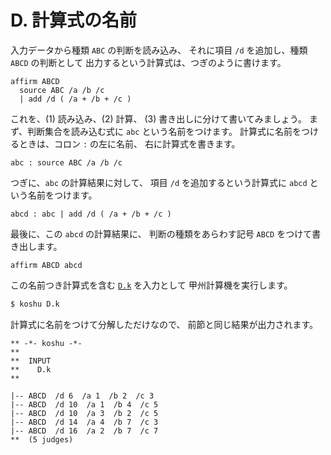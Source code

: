 # D. 計算式の名前

入力データから種類 `ABC` の判断を読み込み、
それに項目 `/d` を追加し、種類 `ABCD` の判断として
出力するという計算式は、つぎのように書けます。

``` text
affirm ABCD
  source ABC /a /b /c
  | add /d ( /a + /b + /c )
```

これを、(1) 読み込み、(2) 計算、
(3) 書き出しに分けて書いてみましょう。
まず、判断集合を読み込む式に `abc` という名前をつけます。
計算式に名前をつけるときは、コロン `:` の左に名前、
右に計算式を書きます。

``` text
abc : source ABC /a /b /c
```

つぎに、`abc` の計算結果に対して、
項目 `/d` を追加するという計算式に
`abcd` という名前をつけます。

``` text
abcd : abc | add /d ( /a + /b + /c )
```

最後に、この `abcd` の計算結果に、
判断の種類をあらわす記号 `ABCD` をつけて書き出します。

``` text
affirm ABCD abcd
```

この名前つき計算式を含む [`D.k`][D.k] を入力として
甲州計算機を実行します。

``` sh
$ koshu D.k
```

計算式に名前をつけて分解しただけなので、
前節と同じ結果が出力されます。

```
** -*- koshu -*-
**  
**  INPUT
**    D.k
**    

|-- ABCD  /d 6  /a 1  /b 2  /c 3
|-- ABCD  /d 10  /a 1  /b 4  /c 5
|-- ABCD  /d 10  /a 3  /b 2  /c 5
|-- ABCD  /d 14  /a 4  /b 7  /c 3
|-- ABCD  /d 16  /a 2  /b 7  /c 7
**  (5 judges)
```

[D.k]: https://github.com/seinokatsuhiro/abc-book-of-koshucode/blob/master/draft/D/D.k

